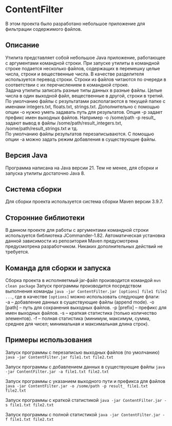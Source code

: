 # ContentFilter
В этом проекта было разработано небольшое приложение для фильтрации содержимого файлов.

## Описание 
Утилита представляет собой небольшое Java приложение, работающее с аргументами командной строки. При запуске утилиты в командной строке подается несколько файлов, содержащих в
перемешку целые числа, строки и вещественные числа. В качестве разделителя используется перевод строки. Строки из файлов читаются по очереди в соответствии с их перечислением в командной строке.  
Задача утилиты записать разные типы данных в разные файлы. Целые числа в один выходной файл, вещественные в другой, строки в третий. По умолчанию файлы с результатами располагаются в текущей папке с именами integers.txt, floats.txt, strings.txt. Дополнительно с помощью опции -o нужно уметь задавать путь для результатов. Опция -p
задает префикс имен выходных файлов. Например -o /some/path -p result_ задают вывод в файлы /some/path/result_integers.txt, /some/path/result_strings.txt и тд.  
По умолчанию файлы результатов перезаписываются. С помощью опции -a можно задать режим добавления в существующие файлы.

## Версия Java
Программа написана на Java версии 21. Тем не менее, для сборки и запуска утилиты достаточно Java 8.

## Система сборки
Для сборки проекта используется система сборки Maven версии 3.9.7.

## Сторонние библиотеки
В данном проекте для работы с аргументами командной строки используется библиотека JCommander-1.82. Автоматическая установка данной зависимости из репозитория Maven предусмотрена предусмотрена разработчиком. Никаких дополнительных действий не требуется.

## Команда для сборки и запуска
Сборка проекта в исполняетмый jar-файл производится командой `mvn clean package`
Запуск программы производится посредством выполнения команды `java -jar ContentFilter.jar [options] file1 file2 ...`, где в качестве `[options]` можно использовать следующие флаги:  
-a – добавление данных в существующие файлы (append mode).
-o [path] – путь для сохранения выходных файлов.
-p [prefix] – префикс для имен выходных файлов.
-s – краткая статистика (только количество элементов).
-f – полная статистика (минимум, максимум, сумма, среднее для чисел; минимальная и максимальная длина строк).


## Примеры использования
Запуск программы с перезаписью выходных файлов (по умолчанию)
`java -jar ContentFilter.jar file1.txt file2.txt`

Запуск программы с добавлением данных в существующие файлы
`java -jar ContentFilter.jar -a file1.txt file2.txt`

Запуск программы с указанием выходного пути и префикса для файлов
`java -jar ContentFilter.jar -o /some/path -p result_ file1.txt file2.txt`

Запуск программы с краткой статистикой
`java -jar ContentFilter.jar -s file1.txt file2.txt`

Запуск программы с полной статистикой
`java -jar ContentFilter.jar -f file1.txt file2.txt`